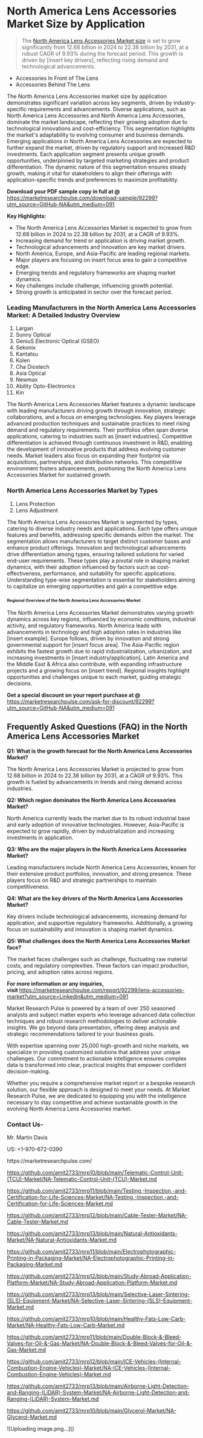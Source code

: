 <h1>North America Lens Accessories Market&nbsp;Size by Application</h1><blockquote><p>The <a href="https://marketresearchpulse.com/download-sample/92299?utm_source=GitHub-NA&amp;utm_medium=091">North America Lens Accessories Market size</a> is set to grow significantly from 12.68 billion in 2024 to 22.38 billion by 2031, at a robust CAGR of 9.93% during the forecast period. This growth is driven by [insert key drivers], reflecting rising demand and technological advancements.</p></blockquote><ul><li>Accessories In Front of The Lens<li> Accessories Behind The Lens</li></ul><p>The North America Lens Accessories market size by application demonstrates significant variation across key segments, driven by industry-specific requirements and advancements. Diverse applications, such as North America Lens Accessories and North America Lens Accessories, dominate the market landscape, reflecting their growing adoption due to technological innovations and cost-efficiency. This segmentation highlights the market's adaptability to evolving consumer and business demands. Emerging applications in North America Lens Accessories are expected to further expand the market, driven by regulatory support and increased R&D investments. Each application segment presents unique growth opportunities, underpinned by targeted marketing strategies and product differentiation. The dynamic nature of this segmentation ensures steady growth, making it vital for stakeholders to align their offerings with application-specific trends and preferences to maximize profitability.</p><p><strong>Download your PDF sample copy in full at @ </strong><a href="https://marketresearchpulse.com/download-sample/92299?utm_source=GitHub-NA&amp;utm_medium=091">https://marketresearchpulse.com/download-sample/92299?utm_source=GitHub-NA&amp;utm_medium=091</a></p><p><strong>Key Highlights: </strong></p><ul><li>The North America Lens Accessories Market is expected to grow from 12.68 billion in 2024 to 22.38 billion by 2031, at a CAGR of 9.93%.</li><li>Increasing demand for trend or application is driving market growth.</li><li>Technological advancements and innovation are key market drivers.</li><li>North America, Europe, and Asia-Pacific are leading regional markets.</li><li>Major players are focusing on insert focus area to gain a competitive edge.</li><li>Emerging trends and regulatory frameworks are shaping market dynamics.</li><li>Key challenges include challenge, influencing growth potential.</li><li>Strong growth is anticipated in sector over the forecast period.</li></ul><h3>Leading Manufacturers in the North America Lens Accessories Market: A Detailed Industry Overview</h3><ol><li>Largan</li><li>Sunny Optical</li><li>GeniuS Electronic Optical (GSEO)</li><li>Sekonix</li><li>Kantatsu</li><li>Kolen</li><li>Cha Diostech</li><li>Asia Optical</li><li>Newmax</li><li>Ability Opto-Electronics</li><li>Kin</li></ol><div class="flex max-w-full flex-col flex-grow"><div class="min-h-8 text-message flex w-full flex-col items-end gap-2 whitespace-normal break-words [.text-message+&amp;]:mt-5" dir="auto" data-message-author-role="assistant" data-message-id="fd8432e4-4910-450d-b182-61b7bfb0a01f" data-message-model-slug="gpt-4o"><div class="flex w-full flex-col gap-1 empty:hidden first:pt-[3px]"><div class="markdown prose w-full break-words dark:prose-invert light"><p>The North America Lens Accessories Market features a dynamic landscape with leading manufacturers driving growth through innovation, strategic collaborations, and a focus on emerging technologies. Key players leverage advanced production techniques and sustainable practices to meet rising demand and regulatory requirements. Their portfolios often span diverse applications, catering to industries such as [insert industries]. Competitive differentiation is achieved through continuous investment in R&amp;D, enabling the development of innovative products that address evolving customer needs. Market leaders also focus on expanding their footprint via acquisitions, partnerships, and distribution networks. This competitive environment fosters advancements, positioning the North America Lens Accessories Market for sustained growth.</p></div></div></div></div><h3>North America Lens Accessories Market by Types</h3><ol><li>Lens Protection<li> Lens Adjustment</li></ol><div class="flex max-w-full flex-col flex-grow"><div class="min-h-8 text-message flex w-full flex-col items-end gap-2 whitespace-normal break-words [.text-message+&amp;]:mt-5" dir="auto" data-message-author-role="assistant" data-message-id="084470be-0bb7-4664-bddf-5156b4f41249" data-message-model-slug="gpt-4o-mini"><div class="flex w-full flex-col gap-1 empty:hidden first:pt-[3px]"><div class="markdown prose w-full break-words dark:prose-invert light"><p>The North America Lens Accessories Market is segmented by types, catering to diverse industry needs and applications. Each type offers unique features and benefits, addressing specific demands within the market. The segmentation allows manufacturers to target distinct customer bases and enhance product offerings. Innovation and technological advancements drive differentiation among types, ensuring tailored solutions for varied end-user requirements. These types play a pivotal role in shaping market dynamics, with their adoption influenced by factors such as cost-effectiveness, performance, and suitability for specific applications. Understanding type-wise segmentation is essential for stakeholders aiming to capitalize on emerging opportunities and gain a competitive edge.</p></div></div></div></div><h3><span style="font-size: 11px;">Regional Overview of the North America Lens Accessories Market</span></h3><div class="flex max-w-full flex-col flex-grow"><div class="min-h-8 text-message flex w-full flex-col items-end gap-2 whitespace-normal break-words [.text-message+&amp;]:mt-5" dir="auto" data-message-author-role="assistant" data-message-id="e9038762-ce64-4e30-91c9-9bd413514231" data-message-model-slug="gpt-4o-mini"><div class="flex w-full flex-col gap-1 empty:hidden first:pt-[3px]"><div class="markdown prose w-full break-words dark:prose-invert light"><p>The North America Lens Accessories Market demonstrates varying growth dynamics across key regions, influenced by economic conditions, industrial activity, and regulatory frameworks. North America leads with advancements in technology and high adoption rates in industries like [insert example]. Europe follows, driven by innovation and strong governmental support for [insert focus area]. The Asia-Pacific region exhibits the fastest growth due to rapid industrialization, urbanization, and increasing investments in [insert industry/application]. Latin America and the Middle East &amp; Africa also contribute, with expanding infrastructure projects and a growing focus on [insert trend]. Regional insights highlight opportunities and challenges unique to each market, guiding strategic decisions.</p></div></div></div></div><p><strong>Get a special discount on your report purchase at @ </strong><a href="https://marketresearchpulse.com/ask-for-discount/92299?utm_source=GitHub-NA&amp;utm_medium=091">https://marketresearchpulse.com/ask-for-discount/92299?utm_source=GitHub-NA&amp;utm_medium=091</a></p><h2>Frequently Asked Questions (FAQ) in the North America Lens Accessories Market</h2><p><strong>Q1: What is the growth forecast for the North America Lens Accessories Market?</strong></p><p>The North America Lens Accessories Market is projected to grow from 12.68 billion in 2024 to 22.38 billion by 2031, at a CAGR of 9.93%. This growth is fueled by advancements in trends and rising demand across industries.</p><p><strong>Q2: Which region dominates the North America Lens Accessories Market?</strong></p><p>North America currently leads the market due to its robust industrial base and early adoption of innovative technologies. However, Asia-Pacific is expected to grow rapidly, driven by industrialization and increasing investments in application.</p><p><strong>Q3: Who are the major players in the North America Lens Accessories Market?</strong></p><p>Leading manufacturers include North America Lens Accessories, known for their extensive product portfolios, innovation, and strong presence. These players focus on R&amp;D and strategic partnerships to maintain competitiveness.</p><p><strong>Q4: What are the key drivers of the North America Lens Accessories Market?</strong></p><p>Key drivers include technological advancements, increasing demand for application, and supportive regulatory frameworks. Additionally, a growing focus on sustainability and innovation is shaping market dynamics.</p><p><strong>Q5: What challenges does the North America Lens Accessories Market face?</strong></p><p>The market faces challenges such as challenge, fluctuating raw material costs, and regulatory complexities. These factors can impact production, pricing, and adoption rates across regions.</p><p><strong>For more information or any inquiries, visit&nbsp;</strong><a href="https://marketresearchpulse.com/report/92299/lens-accessories-market?utm_source=Linkedin&utm_medium=091">https://marketresearchpulse.com/report/92299/lens-accessories-market?utm_source=Linkedin&utm_medium=091</a></p><p>Market Research Pulse is powered by a team of over 250 seasoned analysts and subject matter experts who leverage advanced data collection techniques and robust research methodologies to deliver actionable insights. We go beyond data presentation, offering deep analysis and strategic recommendations tailored to your business goals.</p><p>With expertise spanning over 25,000 high-growth and niche markets, we specialize in providing customized solutions that address your unique challenges. Our commitment to actionable intelligence ensures complex data is transformed into clear, practical insights that empower confident decision-making.</p><p>Whether you require a comprehensive market report or a bespoke research solution, our flexible approach is designed to meet your needs. At Market Research Pulse, we are dedicated to equipping you with the intelligence necessary to stay competitive and achieve sustainable growth in the evolving North America Lens Accessories market.</p><h3><strong>Contact Us-</strong></h3><p>Mr. Martin Davis</p><p>US: +1-970-672-0390</p><p>https://marketresearchpulse.com/</p><p><a href="https://github.com/amit2733/mrp10/blob/main/Telematic-Control-Unit-(TCU)-Market/NA-Telematic-Control-Unit-(TCU)-Market.md">https://github.com/amit2733/mrp10/blob/main/Telematic-Control-Unit-(TCU)-Market/NA-Telematic-Control-Unit-(TCU)-Market.md</a></p><p><a href="https://github.com/amit2733/mrp11/blob/main/Testing,-Inspection,-and-Certification-for-Life-Sciences-Market/NA-Testing,-Inspection,-and-Certification-for-Life-Sciences-Market.md">https://github.com/amit2733/mrp11/blob/main/Testing,-Inspection,-and-Certification-for-Life-Sciences-Market/NA-Testing,-Inspection,-and-Certification-for-Life-Sciences-Market.md</a></p><p><a href="https://github.com/amit2733/mrp12/blob/main/Cable-Tester-Market/NA-Cable-Tester-Market.md">https://github.com/amit2733/mrp12/blob/main/Cable-Tester-Market/NA-Cable-Tester-Market.md</a></p><p><a href="https://github.com/amit2733/mrp13/blob/main/Natural-Antioxidants-Market/NA-Natural-Antioxidants-Market.md">https://github.com/amit2733/mrp13/blob/main/Natural-Antioxidants-Market/NA-Natural-Antioxidants-Market.md</a></p><p><a href="https://github.com/amit2733/mrp11/blob/main/Electrophotographic-Printing-in-Packaging-Market/NA-Electrophotographic-Printing-in-Packaging-Market.md">https://github.com/amit2733/mrp11/blob/main/Electrophotographic-Printing-in-Packaging-Market/NA-Electrophotographic-Printing-in-Packaging-Market.md</a></p><p><a href="https://github.com/amit2733/mrp12/blob/main/Study-Abroad-Application-Platform-Market/NA-Study-Abroad-Application-Platform-Market.md">https://github.com/amit2733/mrp12/blob/main/Study-Abroad-Application-Platform-Market/NA-Study-Abroad-Application-Platform-Market.md</a></p><p><a href="https://github.com/amit2733/mrp13/blob/main/Selective-Laser-Sintering-(SLS)-Equipment-Market/NA-Selective-Laser-Sintering-(SLS)-Equipment-Market.md">https://github.com/amit2733/mrp13/blob/main/Selective-Laser-Sintering-(SLS)-Equipment-Market/NA-Selective-Laser-Sintering-(SLS)-Equipment-Market.md</a></p><p><a href="https://github.com/amit2733/mrp10/blob/main/Healthy-Fats-Low-Carb-Market/NA-Healthy-Fats-Low-Carb-Market.md">https://github.com/amit2733/mrp10/blob/main/Healthy-Fats-Low-Carb-Market/NA-Healthy-Fats-Low-Carb-Market.md</a></p><p><a href="https://github.com/amit2733/mrp11/blob/main/Double-Block-&-Bleed-Valves-for-Oil-&-Gas-Market/NA-Double-Block-&-Bleed-Valves-for-Oil-&-Gas-Market.md">https://github.com/amit2733/mrp11/blob/main/Double-Block-&-Bleed-Valves-for-Oil-&-Gas-Market/NA-Double-Block-&-Bleed-Valves-for-Oil-&-Gas-Market.md</a></p><p><a href="https://github.com/amit2733/mrp12/blob/main/ICE-Vehicles-(Internal-Combustion-Engine-Vehicles)-Market/NA-ICE-Vehicles-(Internal-Combustion-Engine-Vehicles)-Market.md">https://github.com/amit2733/mrp12/blob/main/ICE-Vehicles-(Internal-Combustion-Engine-Vehicles)-Market/NA-ICE-Vehicles-(Internal-Combustion-Engine-Vehicles)-Market.md</a></p><p><a href="https://github.com/amit2733/mrp13/blob/main/Airborne-Light-Detection-and-Ranging-(LiDAR)-System-Market/NA-Airborne-Light-Detection-and-Ranging-(LiDAR)-System-Market.md">https://github.com/amit2733/mrp13/blob/main/Airborne-Light-Detection-and-Ranging-(LiDAR)-System-Market/NA-Airborne-Light-Detection-and-Ranging-(LiDAR)-System-Market.md</a></p><p><a href="https://github.com/amit2733/mrp10/blob/main/Glycerol-Market/NA-Glycerol-Market.md">https://github.com/amit2733/mrp10/blob/main/Glycerol-Market/NA-Glycerol-Market.md</a></p>
![Uploading image.png…]()
